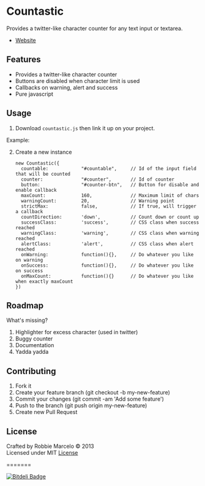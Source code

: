 Countastic
==========

Provides a twitter-like character counter for any text input or textarea.

+ [Website]

## Features

+ Provides a twitter-like character counter
+ Buttons are disabled when character limit is used
+ Callbacks on warning, alert and success
+ Pure javascript

## Usage

1. Download ```countastic.js``` then link it up on your project.

Example:
    <link rel="stylesheet" type="text/css" href="js/countastic.js"> 

2. Create a new instance

    ```shell
    new Countastic({
      countable:            "#countable",     // Id of the input field that will be counted
      counter:              "#counter",       // Id of counter
      button:               "#counter-btn",   // Button for disable and enable callback
      maxCount:             160,              // Maximum limit of chars
      warningCount:         20,               // Warning point
      strictMax:            false,            // If true, will trigger a callback
      countDirection:       'down',           // Count down or count up
      successClass:         'success',        // CSS class when success reached
      warningClass:         'warning',        // CSS class when warning reached
      alertClass:           'alert',          // CSS class when alert reached
      onWarning:            function(){},     // Do whatever you like on warning
      onSuccess:            function(){},     // Do whatever you like on success
      onMaxCount:           function(){}      // Do whatever you like when exactly maxCount
    })
    ```

## Roadmap

What's missing?

1. Highlighter for excess character (used in twitter)
2. Buggy counter
3. Documentation
4. Yadda yadda

## Contributing

1. Fork it
2. Create your feature branch (git checkout -b my-new-feature)
3. Commit your changes (git commit -am 'Add some feature')
4. Push to the branch (git push origin my-new-feature)
5. Create new Pull Request

## License

Crafted by Robbie Marcelo © 2013
<br/> Licensed under MIT [License]

=======


[![Bitdeli Badge](https://d2weczhvl823v0.cloudfront.net/rbmrclo/countastic/trend.png)](https://bitdeli.com/free "Bitdeli Badge")


[Website]: http://www.robbiemarcelo/countastic
[License]: http://opensource.org/licenses/mit-license.php
